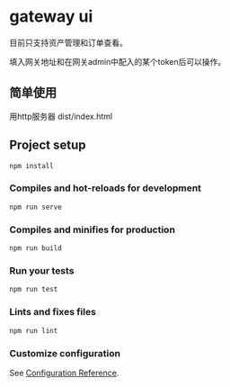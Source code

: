 # gateway ui

目前只支持资产管理和订单查看。

填入网关地址和在网关admin中配入的某个token后可以操作。

## 简单使用

用http服务器 dist/index.html

## Project setup
```
npm install
```

### Compiles and hot-reloads for development
```
npm run serve
```

### Compiles and minifies for production
```
npm run build
```


### Run your tests
```
npm run test
```

### Lints and fixes files
```
npm run lint
```

### Customize configuration
See [Configuration Reference](https://cli.vuejs.org/config/).
